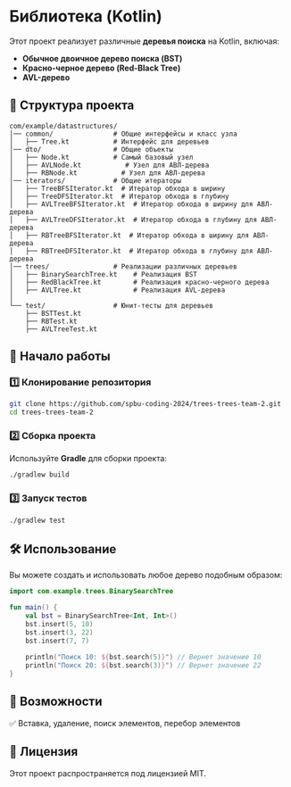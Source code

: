 # Библиотека (Kotlin)

Этот проект реализует различные **деревья поиска** на Kotlin, включая:
- **Обычное двоичное дерево поиска (BST)**
- **Красно-черное дерево (Red-Black Tree)**
- **AVL-дерево**

## 📂 Структура проекта
```
com/example/datastructures/
│── common/               # Общие интерфейсы и класс узла
│   ├── Tree.kt           # Интерфейс для деревьев
│── dto/                  # Общие объекты
│   ├── Node.kt           # Самый базовый узел
│   ├── AVLNode.kt           # Узел для АВЛ-дерева
│   ├── RBNode.kt           # Узел для АВЛ-дерева
│── iterators/            # Общие итераторы
│   ├── TreeBFSIterator.kt  # Итератор обхода в ширину
│   ├── TreeDFSIterator.kt  # Итератор обхода в глубину
│   ├── AVLTreeBFSIterator.kt  # Итератор обхода в ширину для АВЛ-дерева
│   ├── AVLTreeDFSIterator.kt  # Итератор обхода в глубину для АВЛ-дерева
│   ├── RBTreeBFSIterator.kt  # Итератор обхода в ширину для АВЛ-дерева
│   ├── RBTreeDFSIterator.kt  # Итератор обхода в глубину для АВЛ-дерева
│── trees/                # Реализации различных деревьев
│   ├── BinarySearchTree.kt    # Реализация BST
│   ├── RedBlackTree.kt        # Реализация красно-черного дерева
│   ├── AVLTree.kt             # Реализация AVL-дерева
│
└── test/                 # Юнит-тесты для деревьев
    ├── BSTTest.kt
    ├── RBTest.kt
    ├── AVLTreeTest.kt
```

## 🚀 Начало работы
### 1️⃣ Клонирование репозитория
```sh
git clone https://github.com/spbu-coding-2024/trees-trees-team-2.git
cd trees-trees-team-2
```

### 2️⃣ Сборка проекта
Используйте **Gradle** для сборки проекта:
```sh
./gradlew build
```

### 3️⃣ Запуск тестов
```sh
./gradlew test
```

## 🛠 Использование
Вы можете создать и использовать любое дерево подобным образом:
```kotlin
import com.example.trees.BinarySearchTree

fun main() {
    val bst = BinarySearchTree<Int, Int>()
    bst.insert(5, 10)
    bst.insert(3, 22)
    bst.insert(7, 7)
    
    println("Поиск 10: ${bst.search(5)}") // Вернет значение 10
    println("Поиск 20: ${bst.search(3)}") // Вернет значение 22
}
```

## 📌 Возможности
✅ Вставка, удаление, поиск элементов, перебор элементов

## 📜 Лицензия
Этот проект распространяется под лицензией MIT.
